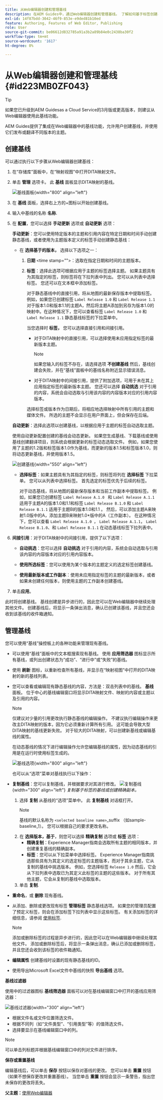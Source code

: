 ```yaml
---
title: 从Web编辑器创建和管理基线
description: 在AEM Guides中，通过Web编辑器创建和管理基线。 了解如何基于标签创建基线并将过滤器应用于基线。
exl-id: 14f87bdd-3042-46f9-853e-e9ded81b10ed
feature: Authoring, Features of Web Editor, Publishing
role: User
source-git-commit: be06612d832785a91a3b2a89b84e0c2438ba30f2
workflow-type: tm+mt
source-wordcount: '1617'
ht-degree: 0%

---
```


# 从Web编辑器创建和管理基线 {#id223MB0ZF043}

>[!TIP]
>
> 如果您已升级到AEM Guidesas a Cloud Service的3月版或更高版本，则建议从Web编辑器使用此基线功能。

AEM Guides提供了集成在Web编辑器中的基线功能，允许用户创建基线，并使用它们发布或翻译不同版本的主题。

## 创建基线

可以通过执行以下步骤从Web编辑器创建基线：

1. 在“存储库”面板中，在“映射视图”中打开DITA映射文件。
1. 单击 **管理** 选项卡。 此 **基线** 面板显示DITA映射的基线。

   ![基线面板](images/baseline-manage.png){width="800" align="left"}

1. 在 **基线** 面板，选择右上方的+图标以开始创建基线。
1. 输入中基线的名称 **名称**.
1. 在 **配置**，您可以选择 **手动更新** 选项或 **自动更新** 选项：

   **手动更新**：您可以使用特定版本的主题和引用内容在特定日期和时间手动创建静态基线，或者使用为主题版本定义的标签手动创建静态基线：

   - 在 **选择基于的版本，** 选择以下选项之一：


      1. **日期** &lt;time stamp=&quot;&quot;>：选取在指定日期和时间的主题版本。
      1. **标签**：选择此选项可根据应用于主题的标签选择主题。 如果主题具有为其指定的标签，则标签将在下拉列表中列出。 您可以从列表中选择标签。 您还可以在文本框中添加标签。

         对于静态基线中的直接引用，将从地图的最新保存版本中提取标签。 例如，如果您已创建标签 `Label Release 1.0` 和 `Label Release 1.1` 对于版本1.0和版本1.1的主题A，然后将主题A添加到另存为版本1.0的映射中。在这种情况下，您可以查看标签 `Label Release 1.0` 和 `Label Release 1.1` 静态基线标签的下拉菜单中。


         当您选择时 **标签，** 您可以选择直接引用和间接引用。
         - 对于DITA映射中的直接引用，可以选择使用未应用指定标签的最新版本主题。

           >[!NOTE]
           >
           > 如果您输入的标签不存在，请选择选项 **不创建基线** 然后，基线创建会失败，并在“基线”面板中的基线名称附近显示错误消息。

         - 对于DITA映射中的间接引用，提供了附加选项，可用于未在其上应用指定标签的最新版本主题。 您还可以选择 **自动挑选** 对于引用的内容，系统会自动选取与引用该内容的内容版本对应的引用内容版本。

         选择标签或版本作为日期后，将相应地选择映射中所有引用的主题和媒体文件。 所选的主题不会显示在用户界面上，但会保存在后端。

   **自动更新**：选择此选项以创建基线，以根据应用于主题的标签自动选取主题。

   使用自动更新配置创建的基线会动态更新。 如果您生成基线、下载基线或使用基线创建翻译项目，则系统会根据更新的标签动态选取文件。 例如，如果您使用了主题的1.2版和标签版本1.0作为基线，而更新的版本1.5和标签版本1.0，则将动态更新基线，并使用版本1.5。

   ![创建基线](images/dynamic-baseline.png){width="550" align="left"}

   - **选择标签**：如果主题具有为其指定的标签，则标签将列在 **选择标签** 下拉菜单。 您可以从列表中选择标签。 首先选定的标签优先于后续的标签。

     对于动态基线，将从地图的最新保存版本和当前工作副本中提取标签。 例如，如果您已创建标签   `Label Release A.1.0 ` 和 `Label Release A.1.1` 适用于主题A的版本1.0和1.1和标签 `Label Release B.1.0` 和 `Label Release B.1.1` 适用于主题B的版本1.0和1.1 。 然后，可以添加主题A来映射1.0版中的A，添加主题B来映射1.0*版中的A（工作副本）。 在这种情况下，您可以查看  `Label Release A.1.0 `， `Label Release A.1.1`， `Label Release B.1.0`、和 `Label Release B.1.1` 在动态基线标签下拉列表中。

1. **间接引用**：对于DITA映射中的间接引用，提供了以下选项：

   - **自动挑选**：您可以选择 **自动挑选** 对于引用的内容，系统会自动选取与引用该内容的内容版本对应的引用内容版本。

   - **使用所选标签**：您可以使用为某个版本的主题定义的选定标签创建基线。
   - **使用最新版本或工作副本**：使用未应用指定标签的主题的最新版本，或者如果未创建任何版本，则使用主题的工作副本创建基线。
1. 单击&#x200B;**应用**。

此时将创建基线。 基线创建是异步进行的，因此您可以在Web编辑器中继续处理其他文件。 创建基线后，将显示一条弹出消息，确认已创建该基线，并且您还会收到该基线的收件箱通知。

## 管理基线

您可以使用“基线”操控板上的各种功能来管理现有基线。

- 可以使用“基线”面板中的文本框搜索现有基线。 使用 **应用筛选器** 图标显示所有基线，或列出创建状态为“成功”、“进行中”或“失败”的基线。
- 使用 **刷新** 图标，以重新检查所有基线，并显示在“映射视图”中打开的DITA映射的新的基线列表。
- 您可以查看或编辑现有静态基线的内容，方法是：双击列表中的基线。 **基线** 面板。 位于中心的基线编辑窗口将显示DITA映射文件、映射的内容或主题以及引用的内容。

  >[!NOTE]
  >
  >仅建议对少量的引用更改执行静态基线的编辑操作。 不建议执行编辑操作来更改主DITA映射的版本，因为它必须重新计算所有引用。 这可能会导致大型DITA映射的基线更新失败。 对于较大的DITA映射，可以创建新基线或编辑基线的属性。
  >
  >在动态基线的情况下进行编辑操作允许您编辑基线的属性，因为动态基线的引用是在运行时使用标签生成的。

  ![基线选项](images/baseline-options.png){width="800" align="left"}



  也可以从“选项”菜单对基线执行以下操作：
- **复制基线**：您可以复制基线，并根据要求对其进行修改。
  ![复制基线](images/baseline-duplicate.png){width="300" align="left"}
  *复制基于标签的基线或创建精确副本。*

   1. 选择 **复制** 从基线的“选项”菜单中。 此 **复制基线** 对话框打开。
      >[!NOTE]
      > 
      >基线的默认名称为 `<selected baseline name>`_suffix （如sample-baseline_1）。 您可以根据自己的要求更改名称。
   1. 在 **选择版本，基于**，则您可以选择 **精确复制** 选项或 **标签** 选项：
      - **精确复制**：Experience Manager指南会选取所有主题的相同版本，并创建重复基线的精确副本。
      - **标签**：您可以从下拉菜单中选择标签。 Experience Manager指南挑选那些具有为其定义的选定标签的主题版本，而对于其余主题，它从复制的基线中挑选版本。 例如，您选择标签 `Release 1.0` 然后，它会从下拉列表中选取已为其定义此标签的主题的这些版本。 对于所有其他主题，它会从复制的基线中选取版本。
   1. 单击 **复制**.
- **重命名**，或 **删除** 现有基线。
- 从添加、删除或更改现有标签 **管理标签** 静态基线选项。 如果您的管理员配置了预定义标签，则会在添加标签下拉列表中显示这些标签。 有关添加标签的详细信息，请参阅 [使用标签](web-editor-use-label.md#).

  >[!NOTE]
  >
  > 添加或删除标签的过程是异步进行的，因此您可以在Web编辑器中继续处理其他文件。 添加或删除标签后，将显示一条弹出消息，确认已添加或删除标签，并且您还会收到该标签的收件箱通知。

- **编辑属性** 创建基线时设置的现有静态基线的ID。
- 使用导出Microsoft Excel文件中基线的快照 **导出基线** 选项。

**基线过滤器**

使用中的过滤器图标 **基线筛选器** 面板可以对在基线编辑窗口中打开的基线应用筛选器：

![基线过滤器](images/baseline-filter.png){width="300" align="left"}

- 根据文件名或文件位置筛选文件。
- 根据不同列（如“文件类型”、“引用类型”等）的值筛选文件。
- 选择要显示在基线编辑窗口中的列。

>[!NOTE]
>
> 可以单击列标题并根据基线编辑窗口中的列对文件进行排序。

**保存或重置基线**

编辑基线后，可以单击 **保存** 按钮以保存对基线的更改。 您可以单击 **重置** 按钮（如果不想保存更改并重置基线）。 当您单击 **重置** 按钮会显示一条警告，指出您未保存的更改将丢失。

**父主题：**[&#x200B;使用Web编辑器](web-editor.md)

